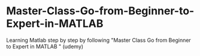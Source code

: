# Master-Class-Go-from-Beginner-to-Expert-in-MATLAB
Learning Matlab step by step by following "Master Class Go from Beginner to Expert in MATLAB " (udemy)
